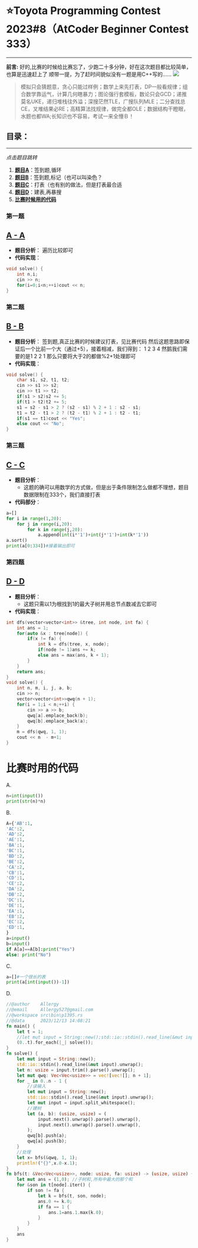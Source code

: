# ⭐Toyota Programming Contest 2023#8（AtCoder Beginner Contest 333）
---
**前言:**
好的,比赛的时候给比赛忘了，少跑二十多分钟，好在这次题目都比较简单，也算是迅速赶上了
顺带一提，为了赶时间貌似没有一题是用C++写的……
![](https://gitee.com/deer-b/picture/raw/master/img/20231217172652.png)
>模拟只会猜题意，贪心只能过样例；数学上来先打表，DP一般看规律；组合数学靠运气，计算几何瞎暴力；图论强行套模板，数论只会GCD；递推莫名UKE，递归堆栈往外溢；深搜茫然TLE，广搜队列MLE；二分查找总CE，叉堆结果必RE；高精算法找规律，做完全都OLE；数据结构干瞪眼，水题也都WA;长知识也不容易，考试一来全懵Ｂ！
## 目录：
---
*点击题目跳转*
1. [**题目A**](#第一题)：签到题,循环
2. [**题目B**](#第二题)：签到题,标记（也可以叫染色？
3. [**题目C**](#第三题)：打表（也有别的做法，但是打表最合适
4. [**题目D**](#第四题)：建表,再暴搜
5. [**比赛时候用的代码**](#比赛时用的代码)

### 第一题
[A - A](#目录)
---
- **题目分析**：
遍历比较即可
- **代码实现**：
```C++
void solve() {
    int n,i;
    cin >> n;
    for(i=0;i<n;++i)cout << n;
}
```
### 第二题
[B - B](#目录)
---
- **题目分析**：
签到题,真正比赛的时候建议打表，见比赛代码
然后这题思路即保证后一个比前一个大（通过+5），接着相减，我们得到：
1 2 3 4
然鹅我们需要的是1 2 2 1
那么只要将大于2的都做%2+1处理即可
- **代码实现**：
```C++
void solve() {
    char s1, s2, t1, t2;
    cin >> s1 >> s2;
    cin >> t1 >> t2;
    if(s1 > s2)s2 += 5;
    if(t1 > t2)t2 += 5;
    s1 = s2 - s1 > 2 ? (s2 - s1) % 2 + 1 : s2 - s1;
    t1 = t2 - t1 > 2 ? (t2 - t1) % 2 + 1 : t2 - t1;
    if(s1 == t1)cout << "Yes";
    else cout << "No";
}
```

### 第三题
[C - C](#目录)
---
- **题目分析**：
  - 这题的确可以用数学的方式做，但是出于条件限制怎么做都不理想，题目数据限制在333个，我们直接打表
- **代码部分**：
```Python
a=[]
for i in range(1,20):
    for j in range(i,20):
        for k in range(j,20):
            a.append(int(i*'1')+int(j*'1')+int(k*'1'))
a.sort()
print(a[0:334])#接着输出即可
```

### 第四题
[D - D](#目录)
---
- **题目分析**：
  - 这题只需以1为根找到1的最大子树并用总节点数减去它即可
- **代码实现**：
```C++
int dfs(vector<vector<int>> &tree, int node, int fa) {
    int ans = 1;
    for(auto &x : tree[node]) {
        if(x != fa) {
            int k = dfs(tree, x, node);
            if(node != 1)ans += k;
            else ans = max(ans, k + 1);
        }
    }
    return ans;
}
void solve() {
    int n, m, i, j, a, b;
    cin >> n;
    vector<vector<int>>qwq(n + 1);
    for(i = 1;i < n;++i) {
        cin >> a >> b;
        qwq[a].emplace_back(b);
        qwq[b].emplace_back(a);
    }
    m = dfs(qwq, 1, 1);
    cout << n  - m+1;
}
```

# 比赛时用的代码
A.
```Python
n=int(input())
print(str(n)*n)
```
B.
```Python
A={'AB':1,
'AC':2,
'AD':2,
'AE':1,
'BA':1,
'BC':1,
'BD':2,
'BE':2,
'CA':2,
'CB':1,
'CD':1,
'CE':2,
'DA':2,
'DB':2,
'DC':1,
'DE':1,
'EA':1,
'EB':2,
'EC':2,
'ED':1,
}
a=input()
b=input()
if A[a]==A[b]:print("Yes")
else: print("No")
```
C.
```Python
a=[]#一个很长的表
print(a[int(input())-1])
```
D.
```Rust
//@author    Allergy
//@email     Allergy527@gmail.com
//@workspace src\bin\p1395.rs
//@data      2023/12/13 14:08:21
fn main() {
    let t = 1;
    //let mut input = String::new();std::io::stdin().read_line(&mut input).unwrap();let t:i32=input.parse().unwrap();
    (0..t).for_each(|_| solve());
}
fn solve() {
    let mut input = String::new();
    std::io::stdin().read_line(&mut input).unwrap();
    let n: usize = input.trim().parse().unwrap();
    let mut qwq: Vec<Vec<usize>> = vec![vec![]; n + 1];
    for _ in 0..n - 1 {
        //读输入
        let mut input = String::new();
        std::io::stdin().read_line(&mut input).unwrap();
        let mut input = input.split_whitespace();
        //建树
        let (a, b): (usize, usize) = (
            input.next().unwrap().parse().unwrap(),
            input.next().unwrap().parse().unwrap(),
        );
        qwq[b].push(a);
        qwq[a].push(b);
    }
    //处理
    let x= bfs(&qwq, 1, 1);
    println!("{}",x.0-x.1);
}
fn bfs(t: &Vec<Vec<usize>>, node: usize, fa: usize) -> (usize, usize) {
    let mut ans = (1,0); //子树和,所有中最大的那个和
    for &son in t[node].iter() {
        if son != fa {
            let k = bfs(t, son, node);
            ans.0 += k.0;
            if fa == 1 {
                ans.1=ans.1.max(k.0);
            }
        }
    }
    ans
}
```